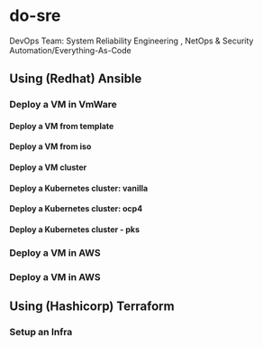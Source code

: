 # do-sre
DevOps Team: System Reliability Engineering , NetOps & Security Automation/Everything-As-Code

## Using (Redhat) Ansible

### Deploy a VM in VmWare

#### Deploy a VM from template
#### Deploy a VM from iso
#### Deploy a VM cluster
#### Deploy a Kubernetes cluster: vanilla
#### Deploy a Kubernetes cluster: ocp4
#### Deploy a Kubernetes cluster - pks

### Deploy a VM in AWS

### Deploy a VM in AWS

## Using (Hashicorp) Terraform

  ### Setup an Infra